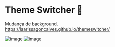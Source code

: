 # Theme Switcher :art:

Mudança de background.
https://laarissagoncalves.github.io/themeswitcher/

![image](https://user-images.githubusercontent.com/86576676/136896842-649718da-c761-405b-8877-74b090b5aabb.png)
![image](https://user-images.githubusercontent.com/86576676/136896933-aaecd294-a2dc-4cef-93fd-52fa2a4e0a19.png)




